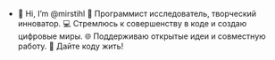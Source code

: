 - 👋 Hi, I’m @mirstihl
🚀 Программист исследователь, творческий инноватор. 💻 Стремлюсь к совершенству в коде и создаю цифровые миры. 🌐 Поддерживаю открытые идеи и совместную работу. 🤝 Дайте коду жить!
<!---
mirstihl/mirstihl is a ✨ special ✨ repository because its `README.md` (this file) appears on your GitHub profile.
You can click the Preview link to take a look at your changes.
--->
